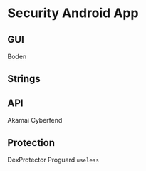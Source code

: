 # Security Android App
## GUI
Boden

## Strings

## API
Akamai Cyberfend

## Protection
DexProtector
Proguard `useless`
